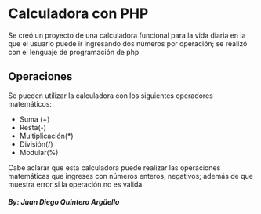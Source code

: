 # Calculadora con PHP

Se creó un proyecto de una calculadora funcional para la vida diaria en la que el usuario puede ir ingresando dos números por operación; se realizó  con el lenguaje de programación de php

## Operaciones

Se pueden utilizar la calculadora con los siguientes operadores matemáticos:

- Suma (+)
- Resta(-)
- Multiplicación(*)
- División(/)
- Modular(%)

Cabe aclarar que esta calculadora puede realizar las operaciones matemáticas que ingreses con números enteros, negativos; además de que muestra error si la operación no es valida



##### By: Juan Diego Quintero Argüello
